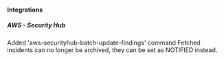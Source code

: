 
#### Integrations
##### AWS - Security Hub
Added 'aws-securityhub-batch-update-findings' command
Fetched incidents can no longer be archived, they can be set as NOTIFIED instead.
